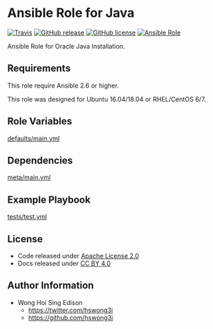 # Ansible Role for Java

[![Travis](https://img.shields.io/travis/alvistack/ansible-role-java.svg)](https://travis-ci.org/alvistack/ansible-role-java)
[![GitHub release](https://img.shields.io/github/release/alvistack/ansible-role-java.svg)](https://github.com/alvistack/ansible-role-java)
[![GitHub license](https://img.shields.io/github/license/alvistack/ansible-role-java.svg)](https://github.com/alvistack/ansible-role-java/blob/master/LICENSE)
[![Ansible Role](https://img.shields.io/badge/galaxy-alvistack.java-blue.svg)](https://galaxy.ansible.com/alvistack/java)

Ansible Role for Oracle Java Installation.

## Requirements

This role require Ansible 2.6 or higher.

This role was designed for Ubuntu 16.04/18.04 or RHEL/CentOS 6/7.

## Role Variables

[defaults/main.yml](defaults/main.yml)

## Dependencies

[meta/main.yml](meta/main.yml)

## Example Playbook

[tests/test.yml](tests/test.yml)

## License

  - Code released under [Apache License 2.0](LICENSE)
  - Docs released under [CC BY 4.0](http://creativecommons.org/licenses/by/4.0/)

## Author Information

  - Wong Hoi Sing Edison
      - <https://twitter.com/hswong3i>
      - <https://github.com/hswong3i>
